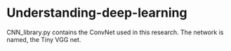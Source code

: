 # Understanding-deep-learning
CNN_library.py contains the ConvNet used in this research. The network is named, the Tiny VGG net.
